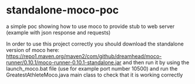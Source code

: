 # standalone-moco-poc
a simple poc showing how to use moco to provide stub to web server (example with json response and requests)

In order to use this project correctly you should download the standalone version of moco here: https://repo1.maven.org/maven2/com/github/dreamhead/moco-runner/0.10.1/moco-runner-0.10.1-standalone.jar and then run it by using the
launch_moco.bat file (use for example port number 10500) and run the GreatestAthleteMoco.java main class to check that it is working correctly

